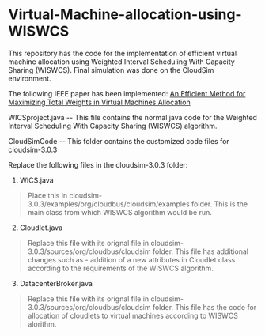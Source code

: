 # Virtual-Machine-allocation-using-WISWCS

This repository has the code for the implementation of efficient virtual machine allocation using Weighted Interval Scheduling With Capacity Sharing (WISWCS). 
Final simulation was done on the CloudSim environment.

The following IEEE paper has been implemented: [An Efficient Method for Maximizing Total Weights in Virtual Machines Allocation](http://ieeexplore.ieee.org/document/6821034/)

WICSproject.java -- This file contains the normal java code for the Weighted Interval Scheduling With Capacity Sharing (WISWCS) algorithm.

CloudSimCode -- This folder contains the customized code files for cloudsim-3.0.3

Replace the following files in the cloudsim-3.0.3 folder:

1) WICS.java
> Place this in cloudsim-3.0.3/examples/org/cloudbus/cloudsim/examples folder.
> This is the main class from which WISWCS algorithm would be run.

2) Cloudlet.java
> Replace this file with its orignal file in cloudsim-3.0.3/sources/org/cloudbus/cloudsim folder.
> This file has additional changes such as - addition of a new attributes in Cloudlet class according to the requirements of the WISWCS algorithm. 

3) DatacenterBroker.java
> Replace this file with its orignal file in cloudsim-3.0.3/sources/org/cloudbus/cloudsim folder.
> This file has the code for allocation of cloudlets to virtual machines according to WISWCS alorithm.
